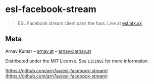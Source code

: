 # esl-facebook-stream
> ESL Facebook stream client sans the fuss. Live at [esl.atx.sx](https://esl.atx.sx)


## Meta

Arnav Kumar – [arnav.at](https://arnav.at/) – arnav@arnav.at

Distributed under the MIT License. See ``LICENSE`` for more information.

[https://github.com/arn7av/esl-facebook-stream](https://github.com/arn7av/esl-facebook-stream)
